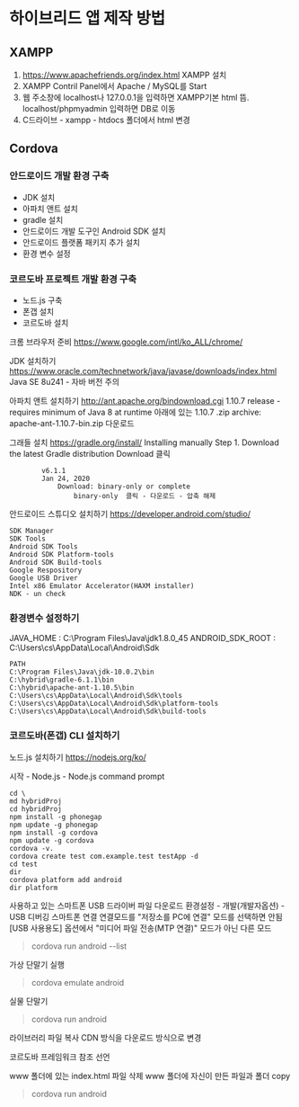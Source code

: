 # 하이브리드 앱 제작 방법

## XAMPP
1. https://www.apachefriends.org/index.html XAMPP 설치
2. XAMPP Contril Panel에서 Apache / MySQL를 Start
3. 웹 주소창에 localhost나 127.0.0.1을 입력하면 XAMPP기본 html 뜸.
   localhost/phpmyadmin 입력하면 DB로 이동
4. C드라이브 - xampp - htdocs 폴더에서 html 변경

## Cordova
### 안드로이드 개발 환경 구축
- JDK 설치
- 아파치 앤트 설치
- gradle 설치
- 안드로이드 개발 도구인 Android SDK 설치
- 안드로이드 플랫폼 패키지 추가 설치
- 환경 변수 설정

### 코르도바 프로젝트 개발 환경 구축
- 노드.js 구축
- 폰갭 설치
- 코르도바 설치


크롬 브라우저 준비
https://www.google.com/intl/ko_ALL/chrome/

JDK 설치하기
https://www.oracle.com/technetwork/java/javase/downloads/index.html
		Java SE 8u241 - 자바 버전 주의

아파치 앤트 설치하기
http://ant.apache.org/bindownload.cgi
	1.10.7 release - requires minimum of Java 8 at runtime 아래에 있는
	1.10.7 .zip archive: apache-ant-1.10.7-bin.zip 다운로드

그래들 설치
https://gradle.org/install/
	Installing manually
		Step 1. Download the latest Gradle distribution
			Download 클릭
				
			v6.1.1
			Jan 24, 2020
				Download: binary-only or complete
					binary-only  클릭 - 다운로드 - 압축 해제


안드로이드 스튜디오 설치하기
https://developer.android.com/studio/
```
SDK Manager
SDK Tools
Android SDK Tools
Android SDK Platform-tools
Android SDK Build-tools
Google Respository
Google USB Driver
Intel x86 Emulator Accelerator(HAXM installer)
NDK - un check
```

### 환경변수 설정하기
JAVA_HOME : C:\Program Files\Java\jdk1.8.0_45
ANDROID_SDK_ROOT : C:\Users\cs\AppData\Local\Android\Sdk
```
PATH			
C:\Program Files\Java\jdk-10.0.2\bin
C:\hybrid\gradle-6.1.1\bin
C:\hybrid\apache-ant-1.10.5\bin
C:\Users\cs\AppData\Local\Android\Sdk\tools
C:\Users\cs\AppData\Local\Android\Sdk\platform-tools
C:\Users\cs\AppData\Local\Android\Sdk\build-tools
```

### 코르도바(폰갭) CLI 설치하기

노드.js 설치하기
https://nodejs.org/ko/


시작 - Node.js - Node.js command prompt
```
cd \
md hybridProj
cd hybridProj
npm install -g phonegap
npm update -g phonegap
npm install -g cordova
npm update -g cordova
cordova -v.
cordova create test com.example.test testApp -d
cd test
dir
cordova platform add android
dir platform
```

사용하고 있는 스마트폰 USB 드라이버 파일 다운로드
환경설정 - 개발(개발자옵션) - USB 디버깅
스마트폰 연결 
	연결모드를 "저장소를 PC에 연결" 모드를 선택하면 안됨
	[USB 사용용도] 옵션에서 "미디어 파일 전송(MTP 연결)" 모드가 아닌 다른 모드

>cordova run android --list

가상 단말기 실행
>cordova emulate android

실물 단말기
>cordova run android

라이브러리 파일 복사
CDN 방식을 다운로드 방식으로 변경


코르도바 프레임워크 참조 선언
<script src="cordova.js"></script>

www 폴더에 있는  index.html 파일 삭제
www 폴더에 자신이 만든 파일과 폴더 copy

>cordova run android
